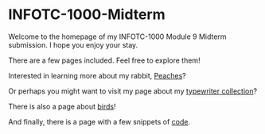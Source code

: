 # INFOTC-1000-Midterm

Welcome to the homepage of my INFOTC-1000 Module 9 Midterm submission. I hope you enjoy your stay.

There are a few pages included. Feel free to explore them!

Interested in learning more about my rabbit, [Peaches](Peaches.md)?

Or perhaps you might want to visit my page about my [typewriter collection](Typewriters.md)?

There is also a page about [birds](Birds.md)!

And finally, there is a page with a few snippets of [code](Code.md).
